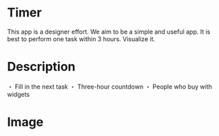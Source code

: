# Timer

This app is a designer effort.
We aim to be a simple and useful app.
It is best to perform one task within 3 hours. Visualize it.

# Description

・ Fill in the next task
・ Three-hour countdown
・ People who buy with widgets

# Image


